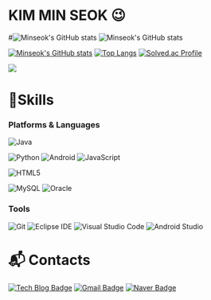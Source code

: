 
<!--
**kms-git0205/kms-git0205** is a ✨ _special_ ✨ repository because its `README.md` (this file) appears on your GitHub profile.

Here are some ideas to get you started:

- 🔭 I’m currently working on ...
- 🌱 I’m currently learning ...
- 👯 I’m looking to collaborate on ...
- 🤔 I’m looking for help with ...
- 💬 Ask me about ...
- 📫 How to reach me: ...
- 😄 Pronouns: ...
- ⚡ Fun fact: ...
-->



# KIM MIN SEOK 😉

#![Minseok's GitHub stats](https://github-readme-stats.vercel.app/api?username=kms-git0205&show_icons=true&theme=radical)
![Minseok's GitHub stats](https://github-readme-stats.vercel.app/api?username=kms-git0205&show_icons=true&theme=radical)

[![Minseok's GitHub stats](https://github-readme-stats.vercel.app/api?username=kms-git0205)](https://github.com/kms-git0205/github-readme-stats)
[![Top Langs](https://github-readme-stats.vercel.app/api/top-langs/?username=kms-git0205)](https://github.com/kms-git0205/github-readme-stats)
[![Solved.ac Profile](http://mazassumnida.wtf/api/v2/generate_badge?boj=alstjr0205)](https://solved.ac/alstjr0205/)

<a href="https://github.com/kms-git0205">
<img src="https://hits.seeyoufarm.com/api/count/incr/badge.svg?url=https%3A%2F%2Fgithub.com%2Fkms-git0205&count_bg=%23000000&title_bg=%23000000&icon=github.svg&icon_color=%23E7E7E7&title=GitHub&edge_flat=false)"/></a>


# 💪Skills
### Platforms & Languages

![Java](https://img.shields.io/badge/Java-007396.svg?&style=for-the-badge&logo=Java&logoColor=white)
<!-- ![Spring](https://img.shields.io/badge/Spring-6DB33F.svg?&style=for-the-badge&logo=Spring&logoColor=white) -->
![Python](https://img.shields.io/badge/Python-3776AB.svg?&style=for-the-badge&logo=Python&logoColor=white)
![Android](https://img.shields.io/badge/Android-3DDC84.svg?&style=for-the-badge&logo=Android&logoColor=white)
![JavaScript](https://img.shields.io/badge/JavaScript-F7DF1E.svg?&style=for-the-badge&logo=JavaScript&logoColor=white)

<!-- ![TypeScript](https://img.shields.io/badge/TypeScript-3178C6.svg?&style=for-the-badge&logo=TypeScript&logoColor=white) -->
![HTML5](https://img.shields.io/badge/HTML5-E34F26.svg?&style=for-the-badge&logo=HTML5&logoColor=white)
<!-- ![CSS3](https://img.shields.io/badge/CSS3-1572B6.svg?&style=for-the-badge&logo=CSS3&logoColor=white) -->
![MySQL](https://img.shields.io/badge/MySQL-4479A1.svg?&style=for-the-badge&logo=MySQL&logoColor=white)
![Oracle](https://img.shields.io/badge/Oracle-F80000.svg?&style=for-the-badge&logo=Oracle&logoColor=white)

### Tools
![Git](https://img.shields.io/badge/Git-F05032.svg?&style=for-the-badge&logo=Git&logoColor=white)
![Eclipse IDE](https://img.shields.io/badge/Eclipse%20IDE-2C2255.svg?&style=for-the-badge&logo=Eclipse%20IDE&logoColor=white)
![Visual Studio Code](https://img.shields.io/badge/Visual%20Studio%20Code-007ACC.svg?&style=for-the-badge&logo=Visual%20Studio%20Code&logoColor=white)
![Android Studio](https://img.shields.io/badge/Android%20Studio-3DDC84.svg?&style=for-the-badge&logo=Android%20Studio&logoColor=white)

 
# :mailbox_with_mail: Contacts
[![Tech Blog Badge](http://img.shields.io/badge/-Tech%20blog-black?style=flat-square&logo=github&link=https://doricom.tistory.com/)](https://doricom.tistory.com/)
[![Gmail Badge](https://img.shields.io/badge/Gmail-d14836?style=flat-square&logo=Gmail&logoColor=white&link=mailto:kimms6435@gmail.com)](mailto:kimms6435@gmail.com)
[![Naver Badge](https://img.shields.io/badge/Naver-03C75A?style=flat-square&logo=Naver&logoColor=white&link=mailto:oooooo123456@naver.com)](mailto:oooooo123456@naver.com)

